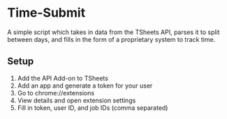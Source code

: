 # Time-Submit
A simple script which takes in data from the TSheets API, parses it to split between days, and fills in the form of a proprietary system to track time.

## Setup
1. Add the API Add-on to TSheets
2. Add an app and generate a token for your user
3. Go to chrome://extensions
4. View details and open extension settings
5. Fill in token, user ID, and job IDs (comma separated)
